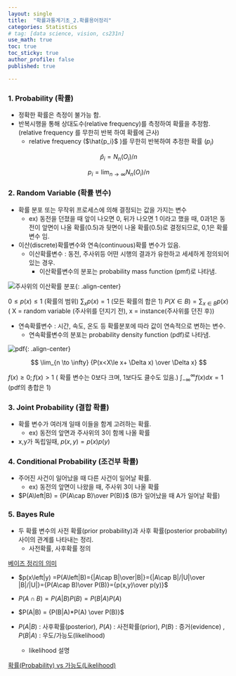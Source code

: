 ```yaml
---
layout: single
title:  "확률과통계기초_2.확률용어정리"
categories: Statistics
# tag: [data science, vision, cs231n]
use_math: true
toc: true
toc_sticky: true
author_profile: false
published: true

---
```



### 1. Probability (확률)
- 정확한 확률은 측정이 불가능 함.
- 반복시행을 통해 상대도수(relative frequency)를 측정하여 확률을 추정함.
(relative frequency 를 무한히 반복 하여 확률에 근사)
    - relative frequency ($\hat{p_i}$ )를 무한히 반복하여 추정한 확률 ($p_i$)

$$
\hat{p}_i = N_n(O_i)/n
$$

$$
p_i = \lim_{n \to \infty}N_n(O_i)/n
$$

### 2. Random Variable (확률 변수)
- 확률 분포 또는 무작위 프로세스에 의해 결정되는 값을 가지는 변수
    - ex) 동전을 던졌을 때 앞이 나오면 0, 뒤가 나오면 1 이라고 했을 때, 0과1은 동전이 앞면이 나올 확률(0.5)과 뒷면이 나올 확률(0.5)로 결정되므로, 0,1은 확률 변수 임.
- 이산(discrete)확률변수와 연속(continuous)확률 변수가 있음.
    - 이산확률변수 : 동전, 주사위등 어떤 시행의 결과가 유한하고 세세하게 정의되어 있는 경우.
        - 이산확률변수의 분포는 probability mass function (pmf)로 나타냄.
            
![주사위의 이산확률 분포](../../images/2023-01-24-확률과통계기초_2.확률용어정리/Untitled.png){: .align-center}
            
                  
            
$0 \le p(x) \le1$ (확률의 범위)
$\sum_{x}p(x) = 1$  (모든 확률의 합은 1)
$P(X \in B) = \sum_{x\in B}{p(x)}$ 
( X = random variable (주사위를 던지기 전), x = instance(주사위를 던진 후))

    
- 연속확률변수 : 시간, 속도, 온도 등 확률분포에 따라 값이 연속적으로 변하는 변수.
    - 연속확률변수의 분포는 probability density function (pdf)로 나타냄.
            
![pdf](../../images/2023-01-24-확률과통계기초_2.확률용어정리/Untitled%201.png){: .align-center}
            
$$
\lim_{n \to \infty} {P(x<X\le x+ \Delta x) \over \Delta x}
$$

$f(x) \ge 0 ; f(x) >1$  ( 확률 변수는 0보다 크며, 1보다도 클수도 있음.)
$\int_{-\infty}^{\infty} f(x)dx = 1$ (pdf의 총합은 1) 
            
### 3. Joint Probability (결합 확률)
- 확률 변수가 여러개 일때 이들을 함계 고려하는 확률.
    - ex) 동전의 앞면과 주사위의 3이 함께 나올 확률
- x,y가 독립일때, $p(x,y) = p(x)p(y)$

### 4. Conditional Probability (조건부 확률)
- 주어진 사건이 일어났을 때 다른 사건이 일어날 확률.
    - ex) 동전의 앞면이 나왔을 때, 주사위 3이 나올 확률
- $P(A\left|B) = {P(A\cap B)\over P(B)}$ (B가 일어났을 때 A가 일어날 확률)

### 5. Bayes Rule
- 두 확률 변수의 사전 확률(prior probability)과 사후 확률(posterior probability) 사이의 관계를 나타내는 정리.
    - 사전확률, 사후확률 정의
    
[베이즈 정리의 의미](https://angeloyeo.github.io/2020/01/09/Bayes_rule.html)
    

- $p(x\left|y) =P(A\left|B)={|A\cap B|\over|B|}={|A\cap B|/|U|\over |B|/|U|}={P(A\cap B)\over P(B)}={p(x,y)\over p(y)}$


- $P(A\cap B) = P(A|B)P(B) = P(B|A)P(A)$
- $P(A|B) = {P(B|A)*P(A) \over P(B)}$
    
- $P(A\left| B)$  : 사후확률(posterior), $P(A)$ : 사전확률(prior), $P(B)$ : 증거(evidence) , $P(B|A)$ : 우도/가능도(likelihood)
    
    - likelihood 설명
    
[확률(Probability) vs 가능도(Likelihood)](https://jinseob2kim.github.io/probability_likelihood.html)